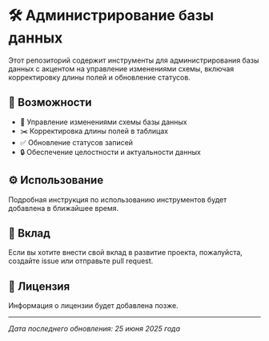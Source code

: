 # 🛠️ Администрирование базы данных

Этот репозиторий содержит инструменты для администрирования базы данных с акцентом на управление изменениями схемы, включая корректировку длины полей и обновление статусов.

## 🚀 Возможности

- 🔄 Управление изменениями схемы базы данных  
- ✂️ Корректировка длины полей в таблицах  
- ✅ Обновление статусов записей  
- 🔒 Обеспечение целостности и актуальности данных  

## ⚙️ Использование

Подробная инструкция по использованию инструментов будет добавлена в ближайшее время.

## 🤝 Вклад

Если вы хотите внести свой вклад в развитие проекта, пожалуйста, создайте issue или отправьте pull request.

## 📄 Лицензия

Информация о лицензии будет добавлена позже.

---

*Дата последнего обновления: 25 июня 2025 года*  
